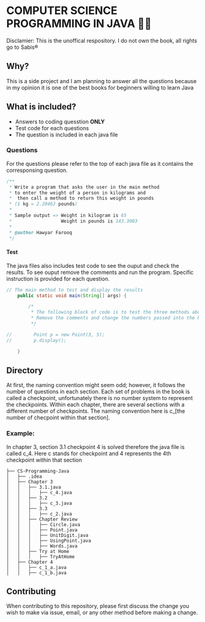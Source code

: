 # COMPUTER SCIENCE PROGRAMMING IN JAVA 👨‍💻


Disclamier: This is the unoffical respository. I do not own the book, all rights go to Sabis®



## Why?
This is a side project and I am planning to answer all the questions because in my opinion it is one of the best books for beginners willing to learn Java


## What is included?
 - Answers to coding quesstion **ONLY** 
 - Test code for each questions
 - The question is included in each java file

### Questions
For the questions please refer to the top of each java file as it contains the corresponsing question.
```java
/**
 * Write a program that asks the user in the main method
 * to enter the weight of a person in kilograms and
 *  then call a method to return this weight in pounds
 * (1 kg = 2.20462 pounds)
 *
 * Sample output => Weight in kilogram is 65
 *                  Weight in pounds is 143.3003
 *
 * @author Hawyar Farooq
 */
```

#### Test
The java files also includes test code to see the ouput and check the results. To see ouput remove the comments and run the program. Specific instruction is provided for each question.
```java
// The main method to test and display the results
    public static void main(String[] args) {

        /*
         * The following block of code is to test the three methods above.
         * Remove the comments and change the numbers passed into the Point instance.
         */

//        Point p = new Point(3, 5);
//        p.display();

    }
```

## Directory
At first, the naming convention might seem odd; however, it follows the number of questions in each section. Each set of problems in the book is called a checkpoint, unfortunately there is no number system to represent the checkpoints. Within each chapter, there are several sections with a different number of checkpoints. The naming convention here is c_[the number of checpoint within that section].

### Example:
In chapter 3, section 3.1 checkpoint 4 is solved therefore the java file is called c_4. Here c stands for checkpoint and 4 represents the 4th checkpoint within that section

```
├── CS-Programming-Java
│   ├── .idea
│   ├── Chapter 3
│   │   ├── 3.1.java
│   │   │   ├── c_4.java
│   │   ├── 3.2
│   │   │   ├── c_3.java
│   │   ├── 3.3
│   │   │   ├── c_2.java
│   │   ├── Chapter Review
│   │   │   ├── Circle.java
│   │   │   ├── Point.java
│   │   │   ├── UnitDigit.java
│   │   │   ├── UsingPoint.java
│   │   │   ├── Words.java
│   │   ├── Try at Home
│   │   │   ├── TryAtHome
│   ├── Chapter 4
│   │   ├── c_1_a.java
│   │   ├── c_1_b.java
```
## Contributing
When contributing to this repository, please first discuss the change you wish to make via issue, email, or any other method before making a change.





